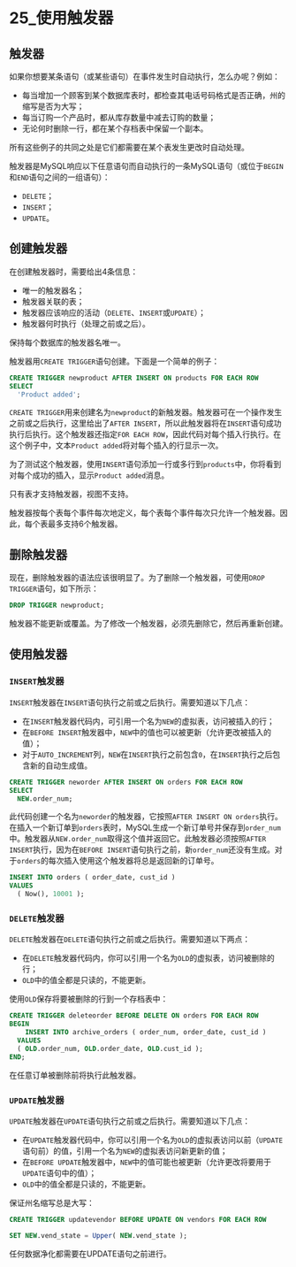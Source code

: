 # 25_使用触发器

## 触发器

如果你想要某条语句（或某些语句）在事件发生时自动执行，怎么办呢？例如：

- 每当增加一个顾客到某个数据库表时，都检查其电话号码格式是否正确，州的缩写是否为大写；
- 每当订购一个产品时，都从库存数量中减去订购的数量；
- 无论何时删除一行，都在某个存档表中保留一个副本。

所有这些例子的共同之处是它们都需要在某个表发生更改时自动处理。

触发器是MySQL响应以下任意语句而自动执行的一条MySQL语句（或位于`BEGIN`和`END`语句之间的一组语句）：

- `DELETE`；
- `INSERT`；
- `UPDATE`。

## 创建触发器

在创建触发器时，需要给出4条信息：

- 唯一的触发器名；
- 触发器关联的表；
- 触发器应该响应的活动（`DELETE`、`INSERT`或`UPDATE`）；
- 触发器何时执行（处理之前或之后）。

保持每个数据库的触发器名唯一。

触发器用`CREATE TRIGGER`语句创建。下面是一个简单的例子：

```sql
CREATE TRIGGER newproduct AFTER INSERT ON products FOR EACH ROW
SELECT
  'Product added';
```

`CREATE TRIGGER`用来创建名为`newproduct`的新触发器。触发器可在一个操作发生之前或之后执行，这里给出了`AFTER INSERT`，所以此触发器将在`INSERT`语句成功执行后执行。这个触发器还指定`FOR EACH ROW`，因此代码对每个插入行执行。在这个例子中，文本`Product added`将对每个插入的行显示一次。

为了测试这个触发器，使用`INSERT`语句添加一行或多行到`products`中，你将看到对每个成功的插入，显示`Product added`消息。

只有表才支持触发器，视图不支持。

触发器按每个表每个事件每次地定义，每个表每个事件每次只允许一个触发器。因此，每个表最多支持6个触发器。

## 删除触发器

现在，删除触发器的语法应该很明显了。为了删除一个触发器，可使用`DROP TRIGGER`语句，如下所示：

```sql
DROP TRIGGER newproduct;
```

触发器不能更新或覆盖。为了修改一个触发器，必须先删除它，然后再重新创建。

## 使用触发器

### `INSERT`触发器

`INSERT`触发器在`INSERT`语句执行之前或之后执行。需要知道以下几点：

- 在`INSERT`触发器代码内，可引用一个名为`NEW`的虚拟表，访问被插入的行；
- 在`BEFORE INSERT`触发器中，`NEW`中的值也可以被更新（允许更改被插入的值）；
- 对于`AUTO_INCREMENT`列，`NEW`在`INSERT`执行之前包含`0`，在`INSERT`执行之后包含新的自动生成值。

```sql
CREATE TRIGGER neworder AFTER INSERT ON orders FOR EACH ROW
SELECT
  NEW.order_num;
```

此代码创建一个名为`neworder`的触发器，它按照`AFTER INSERT ON orders`执行。在插入一个新订单到`orders`表时，MySQL生成一个新订单号并保存到`order_num`中。触发器从`NEW.order_num`取得这个值并返回它。此触发器必须按照`AFTER INSERT`执行，因为在`BEFORE INSERT`语句执行之前，新`order_num`还没有生成。对于`orders`的每次插入使用这个触发器将总是返回新的订单号。

```sql
INSERT INTO orders ( order_date, cust_id )
VALUES
  ( Now(), 10001 );
```



### `DELETE`触发器

`DELETE`触发器在`DELETE`语句执行之前或之后执行。需要知道以下两点：

- 在`DELETE`触发器代码内，你可以引用一个名为`OLD`的虚拟表，访问被删除的行；
- `OLD`中的值全都是只读的，不能更新。

使用`OLD`保存将要被删除的行到一个存档表中：

```sql
CREATE TRIGGER deleteorder BEFORE DELETE ON orders FOR EACH ROW
BEGIN
    INSERT INTO archive_orders ( order_num, order_date, cust_id )
  VALUES
  ( OLD.order_num, OLD.order_date, OLD.cust_id );
END;
```

在任意订单被删除前将执行此触发器。

### `UPDATE`触发器

`UPDATE`触发器在`UPDATE`语句执行之前或之后执行。需要知道以下几点：

- 在`UPDATE`触发器代码中，你可以引用一个名为`OLD`的虚拟表访问以前（`UPDATE`语句前）的值，引用一个名为`NEW`的虚拟表访问新更新的值；
- 在`BEFORE UPDATE`触发器中，`NEW`中的值可能也被更新（允许更改将要用于`UPDATE`语句中的值）；
- `OLD`中的值全都是只读的，不能更新。

保证州名缩写总是大写：

```sql
CREATE TRIGGER updatevendor BEFORE UPDATE ON vendors FOR EACH ROW

SET NEW.vend_state = Upper( NEW.vend_state );
```

任何数据净化都需要在UPDATE语句之前进行。
